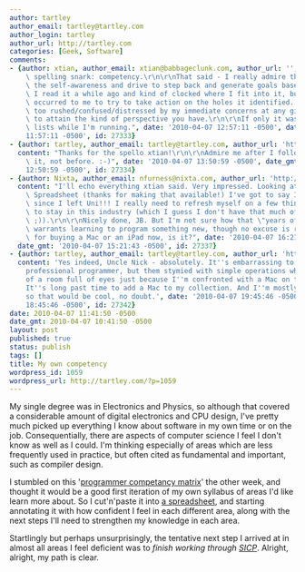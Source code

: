 ```yaml
---
author: tartley
author_email: tartley@tartley.com
author_login: tartley
author_url: http://tartley.com
categories: [Geek, Software]
comments:
- {author: xtian, author_email: xtian@babbageclunk.com, author_url: '', content: "obligatory\
    \ spelling snark: competency.\r\n\r\nThat said - I really admire that you have\
    \ the self-awareness and drive to step back and generate goals based on this list.\
    \ I read it a while ago and kind of clocked where I fit into it, but it never\
    \ occurred to me to try to take action on the holes it identified. I tend to feel\
    \ too rushed/confused/distressed by my immediate concerns at any given moment\
    \ to attain the kind of perspective you have.\r\n\r\nIf only it was easy to make\
    \ lists while I'm running.", date: '2010-04-07 12:57:11 -0500', date_gmt: '2010-04-07
    11:57:11 -0500', id: 27333}
- {author: tartley, author_email: tartley@tartley.com, author_url: 'http://tartley.com',
  content: "Thanks for the spello xtian!\r\n\r\nAdmire me after I follow through with\
    \ it, not before. :-)", date: '2010-04-07 13:50:59 -0500', date_gmt: '2010-04-07
    12:50:59 -0500', id: 27334}
- {author: Nixta, author_email: nfurness@nixta.com, author_url: 'http://nixtarolls.nixta.com',
  content: "I'll echo everything xtian said. Very impressed. Looking at your Google\
    \ Spreadsheet (thanks for making that available!) I've got to say I've declined\
    \ since I left Uni!!! I really need to refresh myself on a few things if I want\
    \ to stay in this industry (which I guess I don't have that much of a choice about\
    \ ;)).\r\n\r\nNicely done, JB. But I'm not sure how that \"years of platform development\"\
    \ warrants learning to program something new, though no excuse is really necessary\
    \ for buying a Mac or an iPad now, is it?", date: '2010-04-07 16:21:43 -0500',
  date_gmt: '2010-04-07 15:21:43 -0500', id: 27337}
- {author: tartley, author_email: tartley@tartley.com, author_url: 'http://tartley.com',
  content: 'Yes indeed, Uncle Nick - absolutely. It''s embarrassing to be a purportedly
    professional programmer, but them stymied with simple operations when at the front
    of a room full of eyes just because I''m confronted with a Mac on the podium.
    It''s long past time to add a Mac to my collection. And I''m mostly pro-iPad,
    so that would be cool, no doubt.', date: '2010-04-07 19:45:46 -0500', date_gmt: '2010-04-07
    18:45:46 -0500', id: 27342}
date: 2010-04-07 11:41:50 -0500
date_gmt: 2010-04-07 10:41:50 -0500
layout: post
published: true
status: publish
tags: []
title: My own competency
wordpress_id: 1059
wordpress_url: http://tartley.com/?p=1059
---
```


My single degree was in Electronics and Physics, so although that
covered a considerable amount of digital electronics and CPU design,
I've pretty much picked up everything I know about software in my own
time or on the job. Consequentially, there are aspects of computer
science I feel I don't know as well as I could. I'm thinking especially
of areas which are less frequently used in practice, but often cited as
fundamental and important, such as compiler design.

I stumbled on this '[programmer competancy
matrix](http://www.indiangeek.net/wp-content/uploads/Programmer%20competency%20matrix.htm)'
the other week, and thought it would be a good first iteration of my own
syllabus of areas I'd like learn more about. So I cut'n'paste it into [a
spreadsheet](http://spreadsheets.google.com/ccc?key=0AmOF8t-e3EyzdE1FdW5BcDFuVURKOEZSY1NfQW5NS1E&hl=en),
and starting annotating it with how confident I feel in each different
area, along with the next steps I'll need to strengthen my knowledge in
each area.

Startlingly but perhaps unsurprisingly, the tentative next step I
arrived at in almost all areas I feel deficient was to *finish working
through
[SICP](http://www.amazon.co.uk/Structure-Interpretation-Computer-Electrical-Engineering/dp/0262510871)*.
Alright, alright, my path is clear.
